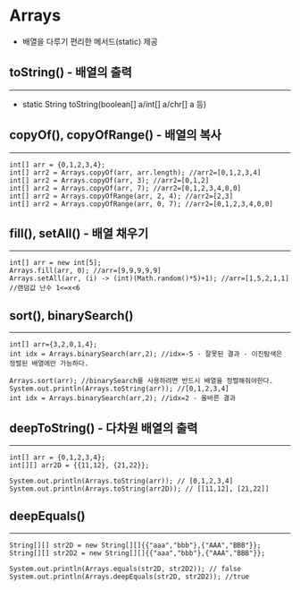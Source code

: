 Arrays
==============

* 배열을 다루기 편리한 메서드(static) 제공


toString() - 배열의 출력
------------
*****

* static String toString(boolean[] a/int[] a/chr[] a 등)


copyOf(), copyOfRange() - 배열의 복사
-------
*****

    int[] arr = {0,1,2,3,4};
    int[] arr2 = Arrays.copyOf(arr, arr.length); //arr2=[0,1,2,3,4]
    int[] arr2 = Arrays.copyOf(arr, 3); //arr2=[0,1,2]
    int[] arr2 = Arrays.copyOf(arr, 7); //arr2=[0,1,2,3,4,0,0]
    int[] arr2 = Arrays.copyOfRange(arr, 2, 4); //arr2=[2,3]
    int[] arr2 = Arrays.copyOfRange(arr, 0, 7); //arr2=[0,1,2,3,4,0,0]


fill(), setAll() - 배열 채우기
--------
*****

    int[] arr = new int[5];
    Arrays.fill(arr, 0); //arr=[9,9,9,9,9]
    Arrays.setAll(arr, (i) -> (int)(Math.random()*5)+1); //arr=[1,5,2,1,1]
    //랜덤값 난수 1<=x<6


sort(), binarySearch()
---------------
*****

    int[] arr={3,2,0,1,4};
    int idx = Arrays.binarySearch(arr,2); //idx=-5 - 잘못된 결과 - 이진탐색은 정렬된 배열에만 가능하다.
    
    Arrays.sort(arr); //binarySearch를 사용하려면 반드시 배열을 정렬해줘야한다.
    System.out.println(Arrays.toString(arr)); //[0,1,2,3,4]
    int idx = Arrays.binarySearch(arr,2); //idx=2 - 올바른 결과


deepToString() - 다차원 배열의 출력
---------
*****


    int[] arr = {0,1,2,3,4};
    int[][] arr2D = {{11,12}, {21,22}};
    
    System.out.println(Arrays.toString(arr)); // [0,1,2,3,4]
    System.out.println(Arrays.toString(arr2D)); // [[11,12], [21,22]]


deepEquals()
------------
*****


    String[][] str2D = new String[][]{{"aaa","bbb"},{"AAA","BBB"}};
    String[][] str2D2 = new String[][]{{"aaa","bbb"},{"AAA","BBB"}};

    System.out.println(Arrays.equals(str2D, str2D2)); // false
    System.out.println(Arrays.deepEquals(str2D, str2D2)); //true
    

